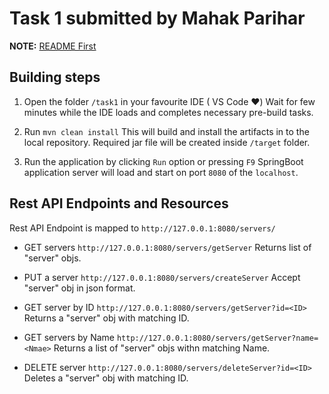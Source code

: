 # Task 1 submitted by Mahak Parihar

**NOTE:** [README First](/README.md)

## Building steps

1. Open the folder `/task1` in your favourite IDE ( VS Code :heart:)
Wait for few minutes while the IDE loads and completes necessary pre-build tasks.

2. Run `mvn clean install`
This will build and install the artifacts in to the local repository.
Required jar file will be created inside `/target` folder.

3. Run the application by clicking `Run` option or pressing `F9`
SpringBoot application server will load and start on port `8080` of the `localhost`.

## Rest  API Endpoints and Resources
Rest API Endpoint is mapped to `http://127.0.0.1:8080/servers/`

- GET servers	`http://127.0.0.1:8080/servers/getServer`
Returns list of "server" objs.

- PUT a server	`http://127.0.0.1:8080/servers/createServer`
Accept "server" obj in json format.

- GET server	by ID	`http://127.0.0.1:8080/servers/getServer?id=<ID>`
Returns a  "server" obj with matching ID.

- GET servers	by Name	`http://127.0.0.1:8080/servers/getServer?name=<Nmae>`
Returns a list of "server" objs withn matching Name.

- DELETE server	`http://127.0.0.1:8080/servers/deleteServer?id=<ID>`
Deletes a  "server" obj with matching ID.